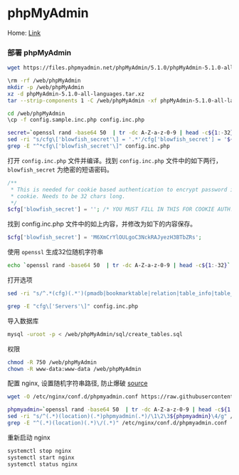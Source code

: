 # phpMyAdmin       
Home: [Link](https://www.phpmyadmin.net/downloads/)             
### 部署 phpMyAdmin           
```sh
wget https://files.phpmyadmin.net/phpMyAdmin/5.1.0/phpMyAdmin-5.1.0-all-languages.tar.xz

\rm -rf /web/phpMyAdmin
mkdir -p /web/phpMyAdmin
xz -d phpMyAdmin-5.1.0-all-languages.tar.xz
tar --strip-components 1 -C /web/phpMyAdmin -xf phpMyAdmin-5.1.0-all-languages.tar

cd /web/phpMyAdmin
\cp -f config.sample.inc.php config.inc.php

secret=`openssl rand -base64 50  | tr -dc A-Z-a-z-0-9 | head -c${1:-32}`
sed -ri "s/cfg\['blowfish_secret'\] = '.*'/cfg['blowfish_secret'] = '${secret}'/" config.inc.php
grep -E "^*cfg\['blowfish_secret'\]" config.inc.php
```
打开 `config.inc.php` 文件并编译。找到 `config.inc.php` 文件中的如下两行，`blowfish_secret` 为绝密的短语密码。              
```php
/**
 * This is needed for cookie based authentication to encrypt password in
 * cookie. Needs to be 32 chars long.
 */
$cfg['blowfish_secret'] = ''; /* YOU MUST FILL IN THIS FOR COOKIE AUTH! */
```
找到 config.inc.php 文件中的如上内容，并修改为如下的内容保存。           
```php
$cfg['blowfish_secret'] = 'M6XmCrYlOULgoC3NckRAJyezH3BTbZRs';
```
使用 `openssl` 生成32位随机字符串          
```sh
echo `openssl rand -base64 50  | tr -dc A-Z-a-z-0-9 | head -c${1:-32}`
```
打开选项         
```sh
sed -ri "s/^.*(cfg)(.*')(pmadb|bookmarktable|relation|table_info|table_coords|pdf_pages|column_info|history|table_uiprefs|tracking|userconfig|recent|favorite|users|usergroups|navigationhiding|savedsearches|central_columns|designer_settings|export_templates)('.*)$/\$\1\2\3\4/g" config.inc.php

grep -E "cfg\['Servers'\]" config.inc.php
```
导入数据库         
```sh
mysql -uroot -p < /web/phpMyAdmin/sql/create_tables.sql
```
权限        
```sh
chmod -R 750 /web/phpMyAdmin
chown -R www-data:www-data /web/phpMyAdmin
```
配置 nginx, 设置随机字符串路径, 防止爆破 [source](/storage/linux/scripts/nginx/1.16.0/conf.d/phpmyadmin.conf)        
```sh
wget -O /etc/nginx/conf.d/phpmyadmin.conf https://raw.githubusercontent.com/koomox/devops/master/storage/linux/scripts/nginx/1.16.0/conf.d/phpmyadmin.conf

phpmyadmin=`openssl rand -base64 50  | tr -dc A-Z-a-z-0-9 | head -c${1:-16}`
sed -ri "s/^(.*)(location)(.*)phpmyadmin(.*)/\1\2\3${phpmyadmin}\4/g" /etc/nginx/conf.d/phpmyadmin.conf
grep -E "^(.*)(location)(.*)\/(.*)" /etc/nginx/conf.d/phpmyadmin.conf
```
重新启动 nginx            
```sh
systemctl stop nginx
systemctl start nginx
systemctl status nginx
```
